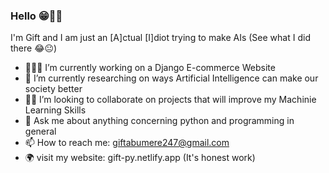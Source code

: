 ### Hello 😁🤙🏿
I'm Gift and I am just an [A]ctual [I]diot trying to make AIs (See what I did there 😂😐)

- 👨🏿‍💻 I’m currently working on a Django E-commerce Website
- 🔬 I’m currently researching on ways Artificial Intelligence can make our society better
- 🤝🏿 I’m looking to collaborate on projects that will improve my Machinie Learning Skills
- 💬 Ask me about anything concerning python and programming in general 
- 📫 How to reach me: giftabumere247@gmail.com
- 🌍 visit my website: gift-py.netlify.app (It's honest work)

